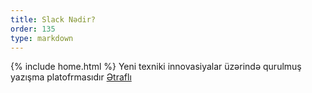 ```yaml
---
title: Slack Nədir?
order: 135
type: markdown
---
```

{% include home.html %}
Yeni texniki innovasiyalar üzərində qurulmuş yazışma platofrmasıdır [Ətraflı](https://slack.com/)

